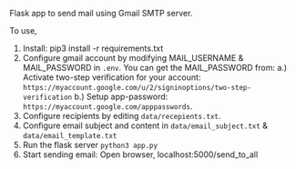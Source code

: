 Flask app to send mail using Gmail SMTP server.

To use,

1. Install: pip3 install -r requirements.txt
2. Configure gmail account by modifying MAIL_USERNAME & MAIL_PASSWORD in `.env`. You can get the MAIL_PASSWORD from: a.) Activate two-step verification for your account: `https://myaccount.google.com/u/2/signinoptions/two-step-verification`
b.) Setup app-password: `https://myaccount.google.com/apppasswords`.
3. Configure recipients by editing `data/recepients.txt`.
4. Configure email subject and content in `data/email_subject.txt` & `data/email_template.txt`
4. Run the flask server `python3 app.py`
5. Start sending email: Open browser, localhost:5000/send_to_all 